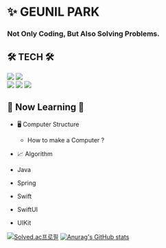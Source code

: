 # ✨ GEUNIL PARK



### Not Only Coding, But Also Solving Problems.


## 🛠 TECH 🛠 

 
<div>
 <img src="https://img.shields.io/badge/Swift-F05138?style=flat-square&logo=Swift&logoColor=white"/>
 <img src="https://img.shields.io/badge/Java-3776AB?style=flat-square&logo=Java&logoColor=white"/>
</div>

<div>
 <img src="https://img.shields.io/badge/SwiftUI-61DAFB?style=flat-square&logo=Swift&logoColor=white"/>
 <img src="https://img.shields.io/badge/UIKit-4FC08D?style=flat-square&logo=UIKit&logoColor=white"/>
 <img src="https://img.shields.io/badge/Spring-000000?style=flat-square&logo=Spring&logoColor=white"/>
</div>

## 🌱 Now Learning 🌱


  
- 🖥 Computer Structure
  - How to make a Computer ? 
- 📈 Algorithm

- Java
- Spring

- Swift
- SwiftUI
- UIKit 

[![Solved.ac프로필](http://mazassumnida.wtf/api/v2/generate_badge?boj=rmsdlf94)](https://solved.ac/rmsdlf94)
[![Anurag's GitHub stats](https://github-readme-stats.vercel.app/api?username=Valentino1994)](https://github.com/anuraghazra/github-readme-stats)
